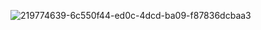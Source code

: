 ![219774639-6c550f44-ed0c-4dcd-ba09-f87836dcbaa3](https://user-images.githubusercontent.com/92625816/223582804-24c25691-2931-4972-a4b9-2b9020a9fe9e.jpg)
